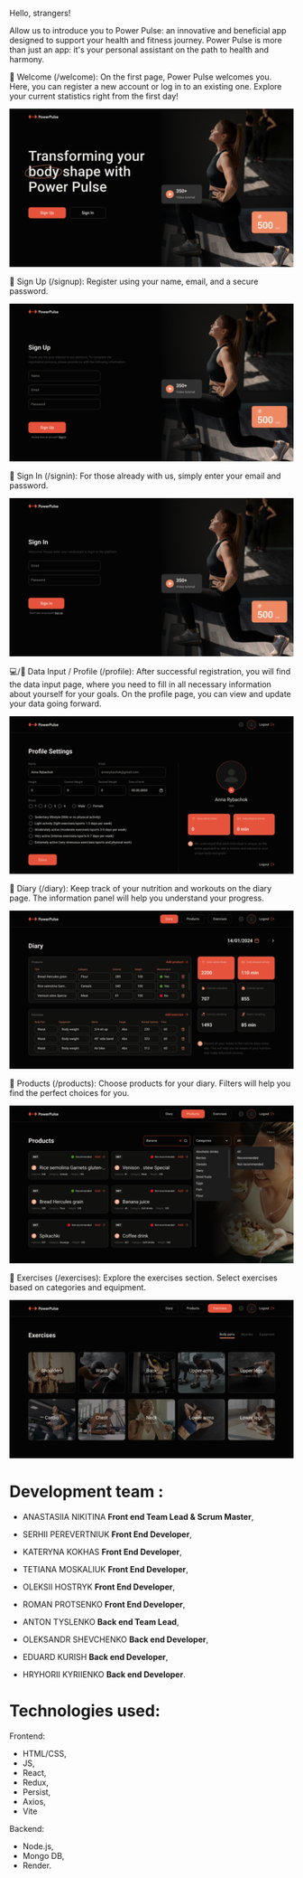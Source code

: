 Hello, strangers!

Allow us to introduce you to Power Pulse: an innovative and beneficial app
designed to support your health and fitness journey. Power Pulse is more than
just an app: it's your personal assistant on the path to health and harmony.

🌟 Welcome (/welcome): On the first page, Power Pulse welcomes you. Here, you
can register a new account or log in to an existing one. Explore your current
statistics right from the first day!

![Presentation](./public/presentation/Desktop.png)

📝 Sign Up (/signup): Register using your name, email, and a secure password.

![Presentation](./public/presentation/SignUp.png)

🚀 Sign In (/signin): For those already with us, simply enter your email and
password.

![Presentation](./public/presentation/SignIn.png)

💻/👤 Data Input / Profile (/profile): After successful registration, you will
find the data input page, where you need to fill in all necessary information
about yourself for your goals. On the profile page, you can view and update your
data going forward.

![Presentation](./public/presentation/UserPage.png)

📖 Diary (/diary): Keep track of your nutrition and workouts on the diary page.
The information panel will help you understand your progress.

![Presentation](./public/presentation/DiaryPage.png)

🍏 Products (/products): Choose products for your diary. Filters will help you
find the perfect choices for you.

![Presentation](./public/presentation/Filters.png)

💪 Exercises (/exercises): Explore the exercises section. Select exercises based
on categories and equipment.

![Presentation](./public/presentation/BodyParts.png)

# Development team :

- ANASTASIIA NIKITINA **Front end Team Lead & Scrum Master**,
- SERHII PEREVERTNIUK **Front End Developer**,
- KATERYNA KOKHAS **Front End Developer**,
- TETIANA MOSKALIUK **Front End Developer**,
- OLEKSII HOSTRYK **Front End Developer**,
- ROMAN PROTSENKO **Front End Developer**,

- ANTON TYSLENKO **Back end Team Lead**,
- OLEKSANDR SHEVCHENKO **Back end Developer**,
- EDUARD KURISH **Back end Developer**,
- HRYHORII KYRIIENKO **Back end Developer**.

# Technologies used:

Frontend:

- HTML/CSS,
- JS,
- React,
- Redux,
- Persist,
- Axios,
- Vite

Backend:

- Node.js,
- Mongo DB,
- Render.
